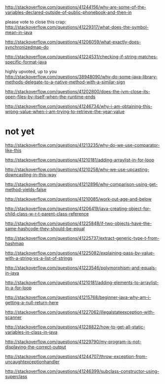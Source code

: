 http://stackoverflow.com/questions/41244156/why-are-some-of-the-variables-declared-outside-of-public-phonebook-and-then-in

please vote to close this crap: http://stackoverflow.com/questions/41229317/what-does-the-symbol-mean-in-java

http://stackoverflow.com/questions/41206059/what-exactly-does-synchronizedmap-do

http://stackoverflow.com/questions/41224531/checking-if-string-matches-specific-format-java

highly upvoted, up to you http://stackoverflow.com/questions/38948090/why-do-some-java-library-methods-delegate-to-a-native-method-with-a-similar-sign

http://stackoverflow.com/questions/41202800/does-the-jvm-close-its-open-files-by-itself-when-the-runtime-ends

http://stackoverflow.com/questions/41246734/why-i-am-obtaining-this-wrong-value-when-i-am-trying-to-retrieve-the-year-value

not yet
====

http://stackoverflow.com/questions/41213235/why-do-we-use-comparator-like-this

http://stackoverflow.com/questions/41210181/adding-arraylist-in-for-loop

http://stackoverflow.com/questions/41210258/why-we-use-upcasting-downcasting-in-this-way

http://stackoverflow.com/questions/41212896/why-comparison-using-get-method-yields-false

http://stackoverflow.com/questions/41210085/work-out-age-and-below

http://stackoverflow.com/questions/41206419/java-creating-object-for-child-class-w-r-t-parent-class-reference

http://stackoverflow.com/questions/41225848/if-two-objects-have-the-same-hashcode-they-should-be-equal

http://stackoverflow.com/questions/41225737/extract-generic-type-t-from-hashmap

http://stackoverflow.com/questions/41225082/explaining-pass-by-value-with-a-string-vs-a-list-of-strings

http://stackoverflow.com/questions/41223546/polymorphism-and-equals-in-java

http://stackoverflow.com/questions/41210181/adding-elements-to-arraylist-in-a-for-loop

http://stackoverflow.com/questions/41215768/beginner-java-why-am-i-getting-a-null-return-here

http://stackoverflow.com/questions/41227062/illegalstateexception-with-scanner

http://stackoverflow.com/questions/41228822/how-to-get-all-static-variables-in-class-in-java

http://stackoverflow.com/questions/41229790/my-program-is-not-displaying-the-correct-output

http://stackoverflow.com/questions/41244707/throw-exception-from-uncaughtexceptionhandler

http://stackoverflow.com/questions/41246399/subclass-constructor-using-superclass